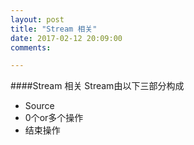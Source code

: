 ```yaml
---
layout: post
title: "Stream 相关"
date: 2017-02-12 20:09:00
comments:

---
```


####Stream 相关
Stream由以下三部分构成  

- Source
- 0个or多个操作
- 结束操作
